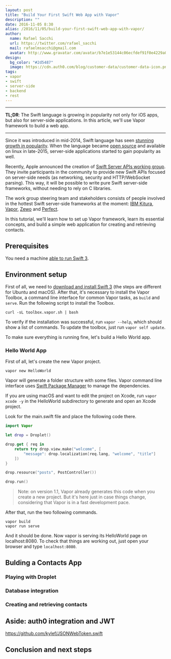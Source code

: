```yaml
---
layout: post
title: "Build Your First Swift Web App with Vapor"
description: ""
date: 2016-11-05 8:30
alias: /2016/11/05/build-your-first-swift-web-app-with-vapor/
author:
  name: Rafael Sacchi
  url: https://twitter.com/rafael_sacchi
  mail: rafaelmsacchi@gmail.com
  avatar: http://www.gravatar.com/avatar/b7e1e53144c06ecfdef91f0e4229a08a
design:
  bg_color: "#2d5487"
  image: https://cdn.auth0.com/blog/customer-data/customer-data-icon.png
tags:
- vapor
- swift
- server-side
- backend
- rest
---
```


---

**TL;DR**: The Swift language is growing in popularity not only for iOS apps, but also for server-side applications. In this article, we'll use Vapor framework to build a web app.

---

Since it was introduced in mid-2014, Swift language has seen [stunning growth in popularity](http://redmonk.com/sogrady/2016/07/20/language-rankings-6-16/). When the language became [open source](https://developer.apple.com/swift/blog/?id=34) and available on linux in late-2015, server-side applications started to gain popularity as well.

Recently, Apple announced the creation of [Swift Server APIs working group](https://swift.org/blog/server-api-workgroup/). They invite participants in the community to provide new Swift APIs focused on server-side needs (as networking, security and HTTP/WebSocket parsing). This way, it will be possible to write pure Swift server-side frameworks, without needing to rely on C libraries. 

The work group steering team and stakeholders consists of people involved in the hottest Swift server-side frameworks at the moment: [IBM Kitura](https://github.com/IBM-Swift/Kitura), [Vapor](https://github.com/vapor/vapor), [Zewo](https://github.com/Zewo/Zewo) and [Perfect](https://github.com/PerfectlySoft/Perfect).

In this tutorial, we'll learn how to set up Vapor framework, learn its essential concepts, and build a simple web application for creating and retrieving contacts.

## Prerequisites

You need a machine [able to run Swift 3](https://swift.org/download/).

## Environment setup

First of all, we need to [download and install Swift 3](https://swift.org/download/) (the steps are different for Ubuntu and macOS). After that, it's necessary to install the Vapor Toolbox, a command line interface for common Vapor tasks, as `build` and `serve`. Run the following script to install the Toolbox.

`curl -sL toolbox.vapor.sh | bash`

To verify if the installation was successful, run `vapor --help`, which should show a list of commands. To update the toolbox, just run `vapor self update`.

To make sure everything is running fine, let's build a Hello World app.

### Hello World App

First of all, let's create the new Vapor project.

`vapor new HelloWorld`

Vapor will generate a folder structure with some files. Vapor command line interface uses [Swift Package Manager](https://swift.org/package-manager/) to manage the dependencies.

If you are using macOS and want to edit the project on Xcode, run `vapor xcode -y` in the HelloWorld subdirectory to generate and open an Xcode project.

Look for the main.swift file and place the following code there.

```swift
import Vapor

let drop = Droplet()

drop.get { req in
    return try drop.view.make("welcome", [
    	"message": drop.localization[req.lang, "welcome", "title"]
    ])
}

drop.resource("posts", PostController())

drop.run()

```

> Note: on version 1.1, Vapor already generates this code when you create a new project. But it's here just in case things change, considering that Vapor is in a fast development pace.

After that, run the two following commands.

```
vapor build
vapor run serve
```

And it should be done. Now vapor is serving its HelloWorld page on localhost:8080. To check that things are working out, just open your browser and type `localhost:8080`.


## Bulding a Contacts App

### Playing with Droplet

### Database integration

### Creating and retrieving contacts

## Aside: auth0 integration and JWT

https://github.com/kylef/JSONWebToken.swift

## Conclusion and next steps